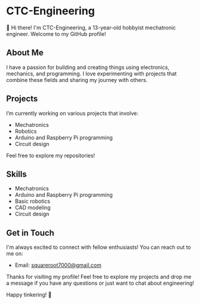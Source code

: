 # CTC-Engineering

👋 Hi there! I'm CTC-Engineering, a 13-year-old hobbyist mechatronic engineer. Welcome to my GitHub profile!

## About Me

I have a passion for building and creating things using electronics, mechanics, and programming. I love experimenting with projects that combine these fields and sharing my journey with others.

## Projects

I’m currently working on various projects that involve:

- Mechatronics
- Robotics
- Arduino and Raspberry Pi programming
- Circuit design

Feel free to explore my repositories!

## Skills

- Mechatronics
- Arduino and Raspberry Pi programming
- Basic robotics
- CAD modeling
- Circuit design

## Get in Touch

I'm always excited to connect with fellow enthusiasts! You can reach out to me on:

- Email: squareroot7000@gmail.com

Thanks for visiting my profile! Feel free to explore my projects and drop me a message if you have any questions or just want to chat about engineering!

Happy tinkering! 🚀
